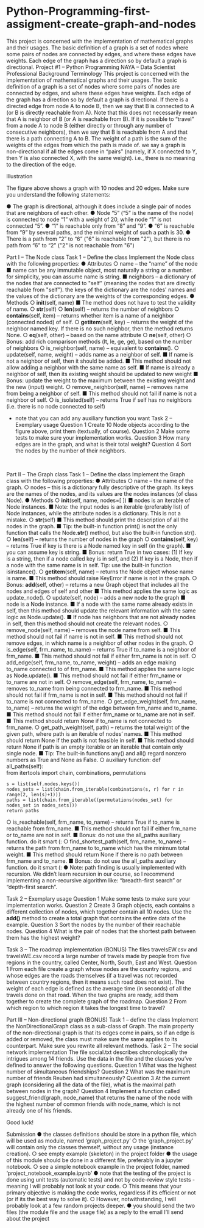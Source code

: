 # Python-Programming-first-assigment-create-graph-and-nodes
This project is concerned with the implementation of mathematical graphs and their usages. The basic definition of a graph is a set of nodes where some pairs of nodes are connected by edges, and where these edges have weights. Each edge of the graph has a direction so by default a graph is directional.
Project #1 – Python Programming
NAYA – Data Scientist Professional
Background
Terminology
This project is concerned with the implementation of mathematical graphs and their usages. The basic definition of a graph is a set of nodes where some pairs of nodes are connected by edges, and where these edges have weights. Each edge of the graph has a direction so by default a graph is directional.
If there is a directed edge from node A to node B, then we say that B is connected to A (or B is directly reachable from A). Note that this does not necessarily mean that A is neighbor of B (or A is reachable from B).
If it is possible to “travel” from a node A to node B (either directly or through any number of consecutive neighbors), then we say that B is reachable from A and that there is a path connecting A to B. The weight of a path is the sum of the weights of the edges from which the path is made of.
we say a graph is non-directional if all the edges come in “pairs” (namely, if X connected to Y, then Y is also connected X, with the same weight). i.e., there is no meaning to the direction of the edge.  

Illustration

The figure above shows a graph with 10 nodes and 20 edges. Make sure you understand the following statements:

●	The graph is directional, although it does include a single pair of nodes that are neighbors of each other.
●	Node “5” (“5” is the name of the node) is connected to node “1” with a weight of 20, while node “1” is not connected “5”.
●	“1” is reachable only from “8” and “9”.
●	“6” is reachable from “9” by several paths, and the minimal weight of such a path is 30.
●	There is a path from “2” to “6” ("6" is reachable from "2"), but there is no path from “6” to “2” ("2" is not reachable from "6")

Part I – The Node class
Task 1 – Define the class 
Implement the Node class with the following properties:
●	Attributes
○	name – the “name” of the node
■	name can be any immutable object, most naturally a string or a number. for simplicity, you can assume name is string. 
■	neighbors – a dictionary of the nodes that are connected to "self" (meaning the nodes that are directly reachable from "self"). the keys of the dictionary are the nodes' names and the values of the dictionary are the weights of the corresponding edges.
●	Methods
○	__init__(self, name)
■	The method does not have to test the validity of name.
○	__str__(self)
○	__len__(self) – returns the number of neighbors
○	__contains__(self, item) – returns whether item is a name of a neighbor (connected noded) of self.
○	__getitem__(self, key) – returns the weight of the neighbor named key. If there is no such neighbor, then the method returns None.
○	__eq__(self, other) – based on the name attribute
○	__ne__(self, other)
○	Bonus: add rich comparison methods (lt, le, ge, ge), based on the number of neighbors
○	is_neighbor(self, name) – equivalent to __contains__().
○	update(self, name, weight) – adds name as a neighbor of self.
■	If name is not a neighbor of self, then it should be added.
■	This method should not allow adding a neighbor with the same name as self.
■	If name is already a neighbor of self, then its existing weight should be updated to new weight
■	Bonus: update the weight to the maximum between the existing weight and the new (input) weight.
○	remove_neighbor(self, name) – removes name from being a neighbor of self.
■	This method should not fail if name is not a neighbor of self.
○	is_isolated(self) – returns True if self has no neighbors (i.e. there is no node connected to self)

* note that you can add any auxiliary function you want
Task 2 – Exemplary usage
Question 1
Create 10 Node objects according to the figure above, print them (textually, of course).
Question 2
Make some tests to make sure your implementation works.
Question 3
How many edges are in the graph, and what is their total weight?
Question 4
Sort the nodes by the number of their neighbors.
 
 

Part II – The Graph class
Task 1 – Define the class
Implement the Graph class with the following properties:
●	Attributes
○	name – the name of the graph.
○	nodes – this is a dictionary fully descriptive of the graph. Its keys are the names of the nodes, and its values are the nodes instances (of class Node).
●	Methods
○	__init__(self, name, nodes=[ ])
■	nodes is an iterable of Node instances.
■	Note: the input nodes is an iterable (preferably list) of Node instances, while the attribute nodes is a dictionary. This is not a mistake. 
○	__str__(self)
■	This method should print the description of all the nodes in the graph.
■	Tip: the built-in function print() is not the only function that calls the Node.__str__() method, but also the built-in function str().
○	__len__(self) – returns the number of nodes in the graph
○	__contains__(self, key) – returns True if key is there is a Node named key in self (in the graph).
■	you can assume key is string.
■	Bonus: return True in  two cases: (1) If key is a string, then if a node called key is in self, and (2) If key is a Node, then if a node with the same name is in self. Tip: use the built-in function isinstance().
○	__getitem__(self, name) – returns the Node object whose name is name.
■	This method should raise KeyError if name is not in the graph.
○	Bonus: __add__(self, other) – returns a new Graph object that includes all the nodes and edges of self and other
■	This method applies the same logic as update_node().
○	update(self, node) – adds a new node to the graph
■	node is a Node instance.
■	If a node with the same name already exists in self, then this method should update the relevant information with the same logic as Node.update().
■	If node has neighbors that are not already nodes in self, then this method should not create the relevant nodes.
○	remove_node(self, name) – removes the node name from self.
■	This method should not fail if name is not in self.
■	This method should not remove edges, in which name is a neighbor of other nodes in the graph.
○	is_edge(self, frm_name, to_name) – returns True if to_name is a neighbor of frm_name.
■	This method should not fail if either frm_name is not in self.
○	add_edge(self, frm_name, to_name, weight) – adds an edge making to_name connected to of frm_name.
■	This method applies the same logic as Node.update().
■	This method should not fail if either frm_name or to_name are not in self.
○	remove_edge(self, frm_name, to_name) – removes to_name from being connected to frm_name.
■	This method should not fail if frm_name is not in self.
■	This method should not fail if to_name is not connected to frm_name.
○	get_edge_weight(self, frm_name, to_name) – returns the weight of the edge between frm_name and to_name.
■	This method should not fail if either frm_name or to_name are not in self.
■	This method should return None if to_name is not connected to frm_name.
○	get_path_weight(self, path) – returns the total weight of the given path, where path is an iterable of nodes’ names.
■	This method should return None if the path is not feasible in self.
■	This method should return None if path is an empty iterable or an iterable that contain only single node.
■	Tip: The built-in functions any() and all() regard nonzero numbers as True and None as False.
○	auxiliary function:
def all_paths(self):   
    from itertools import chain, combinations, permutations
    
    s = list(self.nodes.keys())
    nodes_sets = list(chain.from_iterable(combinations(s, r) for r in range(2, len(s)+1)))
    paths = list(chain.from_iterable((permutations(nodes_set) for nodes_set in nodes_sets)))
    return paths

○	is_reachable(self, frm_name, to_name) – returns True if to_name is reachable from frm_name.
■	This method should not fail if either frm_name or to_name are not in self.
■	Bonus: do not use the all_paths auxiliary function. do it smart (:
○	find_shortest_path(self, frm_name, to_name) – returns the path from frm_name to to_name which has the minimum total weight.
■	This method should return None if there is no path between frm_name and to_name.
■	Bonus: do not use the all_paths auxiliary function. do it smart (:
●	Note: path finding is usually implemented with recursion. We didn’t learn recursion in our course, so I recommend implementing a non-recursive algorithm like: “breadth-first search” or “depth-first search”.

Task 2 – Exemplary usage
Question 1
Make some tests to make sure your implementation works.
Question 2
Create 3 Graph objects, each contains a different collection of nodes, which together contain all 10 nodes. Use the __add()__ method to create a total graph that contains the entire data of the example.
Question 3
Sort the nodes by the number of their reachable nodes.
Question 4
What is the pair of nodes that the shortest path between them has the highest weight?


Task 3 – The roadmap implementation (BONUS)
The files travelsEW.csv and travelsWE.csv record a large number of travels made by people from five regions in the country, called Center, North, South, East and West.
Question 1
From each file create a graph whose nodes are the country regions, and whose edges are the roads themselves (if a travel was not recorded between country regions, then it means such road does not exist). The weight of each edge is defined as the average time (in seconds) of all the travels done on that road. When the two graphs are ready, add them together to create the complete graph of the roadmap.
Question 2
From which region to which region it takes the longest time to travel?
 

Part III – Non-directional graph  (BONUS)
Task 1 – define the class
Implement the NonDirectionalGraph class as a sub-class of Graph. The main property of the non-directional graph is that its edges come in pairs, so if an edge is added or removed, the class must make sure the same applies to its counterpart. Make sure you rewrite all relevant methods.
Task 2 – The social network implementation
The file social.txt describes chronologically the intrigues among 14 friends. Use the data in the file and the classes you’ve defined to answer the following questions.
Question 1
What was the highest number of simultaneous friendships?
Question 2
What was the maximum number of friends Reuben had simultaneously?
Question 3
At the current graph (considering all the data of the file), what is the maximal path between nodes in the graph? 
Question 4
Implement a function called suggest_friend(graph, node_name) that returns the name of the node with the highest number of common friends with node_name, which is not already one of his friends.

Good luck!


Submission
●	the classes definitions should be store in a python file, which will be used as module, named ‘graph_project.py’
○	the ‘graph_project.py’ will contain only the classes themself, without any usage (instance creation).
○	see empty example (skeleton) in the project folder
●	the usage of this module should be done in a different file, preferably in a jupyter notebook.
○	see a simple notebook example in the project folder, named ‘project_notebook_example.ipynb’
●	note that the testing of the project is done using unit tests (automatic tests) and not by code-review style tests - meaning I will probably not look at your code.
○	This means that your primary objective is making the code works, regardless if its efficient or not (or if its the best way to solve it).
○	However, notwithstanding, I will probably look at a few random projects deeper.
●	you should send the two files (the module file and the usage file) as a reply to the email I’ll send about the project
